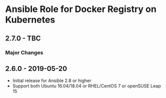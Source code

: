 # Ansible Role for Docker Registry on Kubernetes

## 2.7.0 - TBC

### Major Changes

## 2.6.0 - 2019-05-20

  - Initial release for Ansible 2.8 or higher
  - Support both Ubuntu 16.04/18.04 or RHEL/CentOS 7 or openSUSE Leap 15
